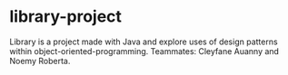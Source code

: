 # library-project
Library is a project made with Java and explore uses of design patterns within object-oriented-programming. Teammates: Cleyfane Auanny and Noemy Roberta.
